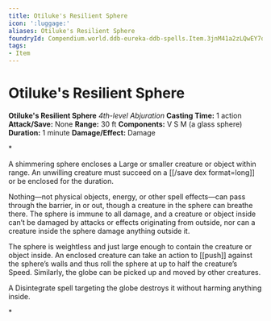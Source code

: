 ```yaml
---
title: Otiluke's Resilient Sphere
icon: ':luggage:'
aliases: Otiluke's Resilient Sphere
foundryId: Compendium.world.ddb-eureka-ddb-spells.Item.3jnM41a2zLQwEY7q
tags:
- Item
---
```


# Otiluke's Resilient Sphere

**Otiluke's Resilient Sphere**
_4th-level Abjuration_
**Casting Time:** 1 action
**Attack/Save:** None
**Range:** 30 ft
**Components:** V S M (a glass sphere)
**Duration:** 1 minute
**Damage/Effect:** Damage

*<p>A shimmering sphere encloses a Large or smaller creature or object within range. An unwilling creature must succeed on a [[/save dex format=long]] or be enclosed for the duration.

Nothing—not physical objects, energy, or other spell effects—can pass through the barrier, in or out, though a creature in the sphere can breathe there. The sphere is immune to all damage, and a creature or object inside can’t be damaged by attacks or effects originating from outside, nor can a creature inside the sphere damage anything outside it.

The sphere is weightless and just large enough to contain the creature or object inside. An enclosed creature can take an action to [[push]] against the sphere’s walls and thus roll the sphere at up to half the creature’s Speed. Similarly, the globe can be picked up and moved by other creatures.

A Disintegrate spell targeting the globe destroys it without harming anything inside.</p>*